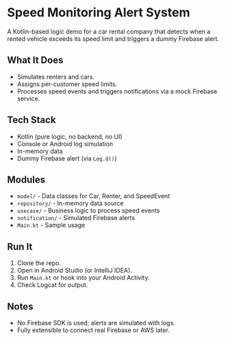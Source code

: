 # Speed Monitoring Alert System

A Kotlin-based logic demo for a car rental company that detects when a rented vehicle exceeds its speed limit and triggers a dummy Firebase alert.

## What It Does

- Simulates renters and cars.
- Assigns per-customer speed limits.
- Processes speed events and triggers notifications via a mock Firebase service.

## Tech Stack

- Kotlin (pure logic, no backend, no UI)
- Console or Android log simulation
- In-memory data
- Dummy Firebase alert (via `Log.d()`)

## Modules

- `model/` - Data classes for Car, Renter, and SpeedEvent
- `repository/` - In-memory data source
- `usecase/` - Business logic to process speed events
- `notification/` - Simulated Firebase alerts
- `Main.kt` - Sample usage

## Run It

1. Clone the repo.
2. Open in Android Studio (or IntelliJ IDEA).
3. Run `Main.kt` or hook into your Android Activity.
4. Check Logcat for output.

## Notes

- No Firebase SDK is used; alerts are simulated with logs.
- Fully extensible to connect real Firebase or AWS later.
